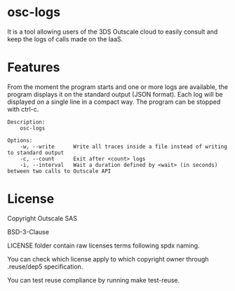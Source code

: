 # osc-logs

It is a tool allowing users of the 3DS Outscale cloud to easily consult and keep the logs of calls made on the IaaS.

# **Features**
From the moment the program starts and one or more logs are available, the program displays it on the standard output (JSON format).
Each log will be displayed on a single line in a compact way.
The program can be stopped with ctrl-c.

```
Description:
    osc-logs

Options:
    -w, --write      Write all traces inside a file instead of writing to standard output
    -c, --count      Exit after <count> logs
    -i, --interval   Wait a duration defined by <wait> (in seconds) between two calls to Outscale API 
```

# **License**
Copyright Outscale SAS

BSD-3-Clause

LICENSE folder contain raw licenses terms following spdx naming.

You can check which license apply to which copyright owner through .reuse/dep5 specification.

You can test reuse compliance by running make test-reuse.
